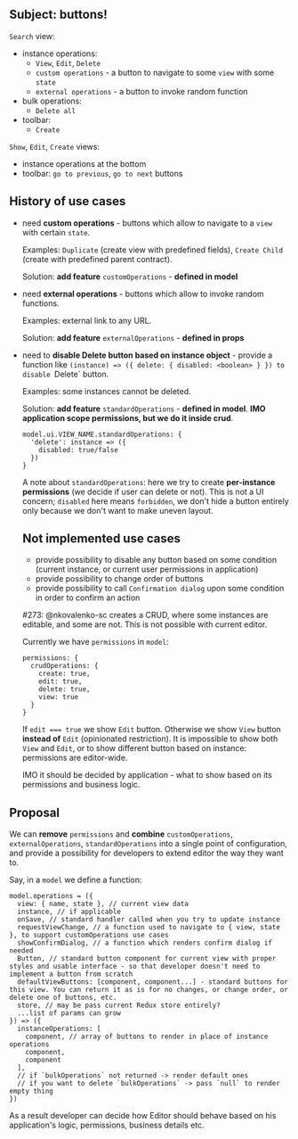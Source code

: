 ## Subject: buttons!

`Search` view: 
- instance operations:
  - `View`, `Edit`, `Delete`
  - `custom operations` - a button to navigate to some `view` with some `state`
  - `external operations` - a button to invoke random function
- bulk operations:
  - `Delete all`
- toolbar:
  - `Create`
  
`Show`, `Edit`, `Create` views:
- instance operations at the bottom
- toolbar: `go to previous`, `go to next` buttons

## History of use cases 

- need **custom operations** - buttons which allow to navigate to a `view` with certain `state`. 
  
  Examples: `Duplicate` (create view with predefined fields), `Create Child` (create with predefined parent contract).
  
  Solution: **add feature** `customOperations` - **defined in model**

- need **external operations** - buttons which allow to invoke random functions. 
  
  Examples: external link to any URL.
  
  Solution: **add feature** `externalOperations` - **defined in props**
  
- need to **disable Delete button based on instance object** - provide a function like `(instance) => ({ delete: { disabled: <boolean> } })
  to disable `Delete` button. 
  
  Examples: some instances cannot be deleted.
  
  Solution: **add feature** `standardOperations` - **defined in model**. **IMO application scope permissions, but we do it inside crud**.
  
  ```
  model.ui.VIEW_NAME.standardOperations: {
    'delete': instance => ({
      disabled: true/false
    })
  }
  ```
  
  A note about `standardOperations`: here we try to create **per-instance permissions** (we decide if user can delete or not). 
  This is not a UI concern; `disabled` here means `forbidden`, we don't hide a button entirely only because we don't want to make uneven layout.
  
  ## Not implemented use cases
  
  - provide possibility to disable any button based on some condition (current instance, or current user permissions in application)
  - provide possibility to change order of buttons
  - provide possibility to call `Confirmation dialog` upon some condition in order to confirm an action
  
  #273: @nkovalenko-sc creates a CRUD, where some instances are editable, and some are not. This is not possible with current editor.
  
  Currently we have `permissions` in `model`: 
  
  ```
  permissions: {
    crudOperations: {
      create: true,
      edit: true,
      delete: true,
      view: true
    }
  }
  ```
  
  If `edit === true` we show `Edit` button. Otherwise we show `View` button **instead of** `Edit` (opinionated restriction). 
  It is impossible to show both `View` and `Edit`, or to show different button based on instance: permissions are editor-wide.
  
  IMO it should be decided by application - what to show based on its permissions and business logic.
  
## Proposal
  
We can **remove** `permissions` and **combine** `customOperations`, `externalOperations`, `standardOperations` into a single point of configuration, and provide a possibility for developers to extend editor the way they want to.

Say, in a `model` we define a function: 

```
model.operations = ({
  view: { name, state }, // current view data
  instance, // if applicable
  onSave, // standard handler called when you try to update instance 
  requestViewChange, // a function used to navigate to { view, state }, to support customOperations use cases
  showConfirmDialog, // a function which renders confirm dialog if needed
  Button, // standard button component for current view with proper styles and usable interface - so that developer doesn't need to implement a button from scratch
  defaultViewButtons: [component, component...] - standard buttons for this view. You can return it as is for no changes, or change order, or delete one of buttons, etc.
  store, // may be pass current Redux store entirely? 
  ...list of params can grow
}) => ({
  instanceOperations: [
    component, // array of buttons to render in place of instance operations
    component,
    component
  ],
  // if `bulkOperations` not returned -> render default ones
  // if you want to delete `bulkOperations` -> pass `null` to render empty thing
})
```

As a result developer can decide how Editor should behave based on his application's logic, permissions, business details etc.
